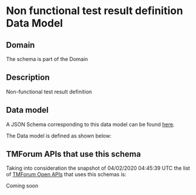 # Non functional test result definition Data Model

## Domain

The  schema is part of the  Domain

## Description

Non-functional test result definition

## Data model

A JSON Schema corresponding to this data model can be found
[here](https://github.com/tmforum-rand/schemas/blob/candidates/Common/NonFunctionalTestResultDefinition.schema.json).

The Data model is defined as shown below:




## TMForum APIs that use this schema

Taking into consideration the snapshot of 04/02/2020 04:45:39 UTC the list of [TMForum Open APIs](https://www.tmforum.org/open-apis/) that uses this schemas is:

Coming soon